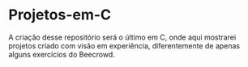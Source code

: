 # Projetos-em-C
A criação desse repositório será o último em C, onde aqui mostrarei projetos criado com visão em experiência, diferentemente de apenas alguns exercícios do Beecrowd.
